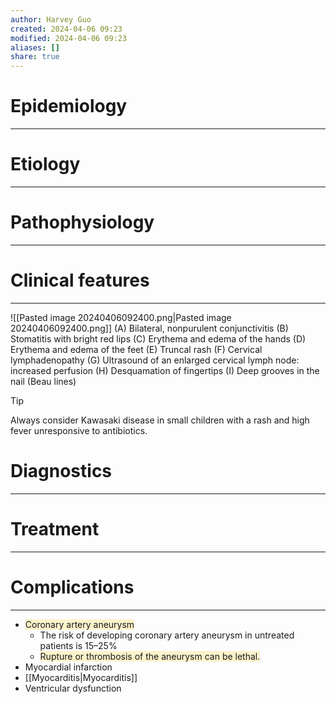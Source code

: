 ```yaml
---
author: Harvey Guo
created: 2024-04-06 09:23
modified: 2024-04-06 09:23
aliases: []
share: true
---
```

# Epidemiology
---


# Etiology
---


# Pathophysiology
---


# Clinical features
---
![[Pasted image 20240406092400.png|Pasted image 20240406092400.png]]
(A) Bilateral, nonpurulent conjunctivitis
(B) Stomatitis with bright red lips
(C) Erythema and edema of the hands
(D) Erythema and edema of the feet
(E) Truncal rash
(F) Cervical lymphadenopathy
(G) Ultrasound of an enlarged cervical lymph node: increased perfusion
(H) Desquamation of fingertips
(I) Deep grooves in the nail (Beau lines)
>[!tip] 
>Always consider Kawasaki disease in small children with a rash and high fever unresponsive to antibiotics.

# Diagnostics
---


# Treatment
---

# Complications
---
- <span style="background:rgba(240, 200, 0, 0.2)">Coronary artery aneurysm</span>
	- The risk of developing coronary artery aneurysm in untreated patients is 15–25%
	- <span style="background:rgba(240, 200, 0, 0.2)">Rupture or thrombosis of the aneurysm can be lethal.</span>
- Myocardial infarction
- [[Myocarditis|Myocarditis]]
- Ventricular dysfunction
